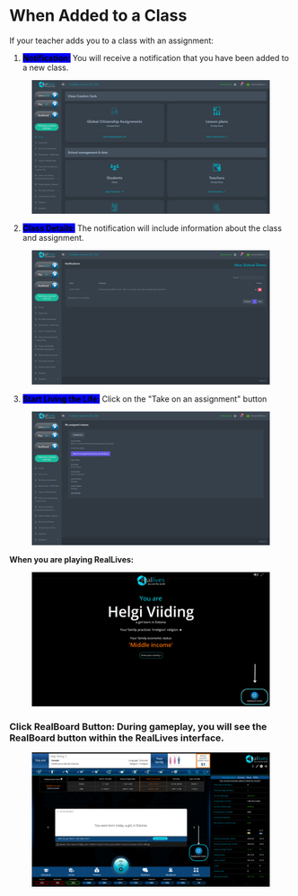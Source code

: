 # When Added to a Class

If your teacher adds you to a class with an assignment:

1. <mark style="background-color:blue;">**Notification:**</mark> You will receive a notification that you have been added to a new class.

<figure><img src="../../.gitbook/assets/Screenshot 2024-09-03 145536.png" alt=""><figcaption></figcaption></figure>

2. <mark style="background-color:blue;">**Class Details:**</mark> The notification will include information about the class and assignment.

<figure><img src="../../.gitbook/assets/Screenshot 2024-09-03 182628.png" alt=""><figcaption></figcaption></figure>

3. <mark style="background-color:blue;">**Start Living the Life:**</mark> Click on the "Take on an assignment" button

<figure><img src="../../.gitbook/assets/Screenshot 2024-09-03 182615.png" alt=""><figcaption></figcaption></figure>

**When you are playing RealLives:**

<figure><img src="../../.gitbook/assets/Untitled design (4).png" alt=""><figcaption></figcaption></figure>

### **Click RealBoard Button:** During gameplay, you will see the **RealBoard** button within the RealLives interface.

<figure><img src="../../.gitbook/assets/Untitled design (6).png" alt=""><figcaption></figcaption></figure>





###
